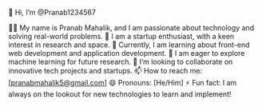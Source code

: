 👋 Hi, I’m @Pranab1234567

👨‍💻 My name is Pranab Mahalik, and I am passionate about technology and solving real-world problems.
🚀 I am a startup enthusiast, with a keen interest in research and space.
🌱 Currently, I am learning about front-end web development and application development.
🤖 I am eager to explore machine learning for future research.
💞️ I’m looking to collaborate on innovative tech projects and startups.
📫 How to reach me: [pranabmahalik5@gmail.com]
😄 Pronouns: [He/Him]
⚡ Fun fact: I am always on the lookout for new technologies to learn and implement!
<!---
Pranab1234567/Pranab1234567 is a ✨ special ✨ repository because its `README.md` (this file) appears on your GitHub profile.
You can click the Preview link to take a look at your changes.
--->
